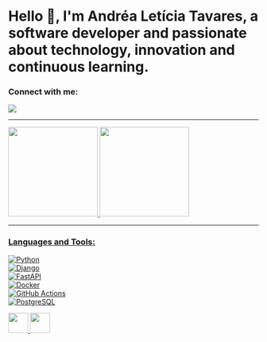 # Hello 👋, I'm Andréa Letícia Tavares, a software developer and passionate about technology, innovation and continuous learning.

### Connect with me:
<a href="https://www.linkedin.com/in/andrealeticiatavares" target="_blank"><img loading="lazy" src="https://img.shields.io/badge/-LinkedIn-%230077B5?style=for-the-badge&logo=linkedin&logoColor=white" target="_blank"></a> 

---
<div>
<a href="https://github.com/andrealeticiatavares">
<img loading="lazy" height="180em" src="https://github-readme-stats.vercel.app/api/top-langs/?username=andrealeticiatavares&layout=compact&langs_count=7&theme=dracula"/>
<img loading="lazy" height="180em" src="https://github-readme-stats.vercel.app/api?username=andrealeticiatavares&show_icons=true&theme=dracula&include_all_commits=true&count_private=true"/>
</div> 

---

### Languages and Tools:
![Python](https://img.shields.io/badge/-Python-3776AB?style=flat&logo=python&logoColor=white)  
![Django](https://img.shields.io/badge/-Django-092E20?style=flat&logo=django&logoColor=white)  
![FastAPI](https://img.shields.io/badge/-FastAPI-009688?style=flat&logo=fastapi&logoColor=white)  
![Docker](https://img.shields.io/badge/-Docker-2496ED?style=flat&logo=docker&logoColor=white)  
![GitHub Actions](https://img.shields.io/badge/-GitHub_Actions-2088FF?style=flat&logo=github-actions&logoColor=white)  
![PostgreSQL](https://img.shields.io/badge/-PostgreSQL-316192?style=flat&logo=postgresql&logoColor=white)   

<img loading="lazy" src="https://cdn.jsdelivr.net/gh/devicons/devicon/icons/git/git-original.svg" width="40" height="40"/> 
<img loading="lazy" src="https://cdn.jsdelivr.net/gh/devicons/devicon@latest/icons/html5/html5-original.svg" width="40" height="40"/>   

